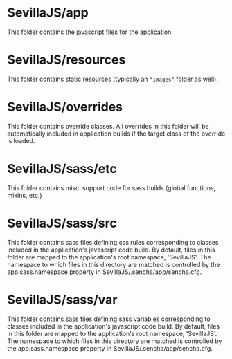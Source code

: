 # SevillaJS/app

This folder contains the javascript files for the application.


# SevillaJS/resources

This folder contains static resources (typically an `"images"` folder as well).

# SevillaJS/overrides

This folder contains override classes. All overrides in this folder will be 
automatically included in application builds if the target class of the override is loaded.

# SevillaJS/sass/etc

This folder contains misc. support code for sass builds (global functions, 
mixins, etc.)

# SevillaJS/sass/src

This folder contains sass files defining css rules corresponding to classes
included in the application's javascript code build.  By default, files in this 
folder are mapped to the application's root namespace, 'SevillaJS'. The
namespace to which files in this directory are matched is controlled by the
app.sass.namespace property in SevillaJS/.sencha/app/sencha.cfg. 

# SevillaJS/sass/var

This folder contains sass files defining sass variables corresponding to classes
included in the application's javascript code build.  By default, files in this 
folder are mapped to the application's root namespace, 'SevillaJS'. The
namespace to which files in this directory are matched is controlled by the
app.sass.namespace property in SevillaJS/.sencha/app/sencha.cfg. 
